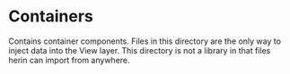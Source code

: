# Containers

Contains container components.  Files in this directory are the only way to
inject data into the View layer.  This directory is not a library in that files
herin can import from anywhere.
